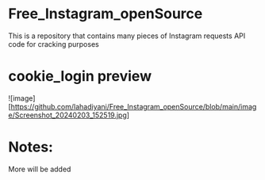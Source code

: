 # Free_Instagram_openSource
This is a repository that contains many pieces of Instagram requests API code for cracking purposes

# cookie_login preview
![image][https://github.com/lahadiyani/Free_Instagram_openSource/blob/main/image/Screenshot_20240203_152519.jpg]

# Notes:
More will be added 
